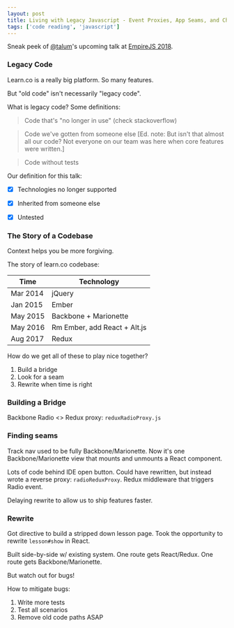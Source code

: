 ```yaml
---
layout: post
title: Living with Legacy Javascript - Event Proxies, App Seams, and Chunking Rewrites
tags: ['code reading', 'javascript']
---
```


Sneak peek of [@talum](https://github.com/talum)'s upcoming talk at [EmpireJS 2018](https://2018.empirejs.org/schedule.html).

### Legacy Code

Learn.co is a really big platform. So many features.

But "old code" isn't necessarily "legacy code".

What is legacy code? Some definitions:

> Code that's "no longer in use" (check stackoverflow)

> Code we've gotten from someone else [Ed. note: But isn't that almost all our code? Not everyone on our team was here when core features were written.]

> Code without tests

Our definition for this talk:

- [X] Technologies no longer supported
- [X] Inherited from someone else
- [X] Untested


### The Story of a Codebase

Context helps you be more forgiving.

The story of learn.co codebase:

| Time     | Technology                   |
|----------|------------------------------|
| Mar 2014 | jQuery                       |
| Jan 2015 | Ember                        |
| May 2015 | Backbone + Marionette        |
| May 2016 | Rm Ember, add React + Alt.js |
| Aug 2017 | Redux                        |

How do we get all of these to play nice together?

1. Build a bridge
2. Look for a seam
3. Rewrite when time is right


### Building a Bridge

Backbone Radio <> Redux proxy: `reduxRadioProxy.js`


### Finding seams

Track nav used to be fully Backbone/Marionette. Now it's one Backbone/Marionette view that mounts and unmounts a React component.

Lots of code behind IDE open button. Could have rewritten, but instead wrote a reverse proxy: `radioReduxProxy`. Redux middleware that triggers Radio event.

Delaying rewrite to allow us to ship features faster.


### Rewrite

Got directive to build a stripped down lesson page. Took the opportunity to rewrite `lesson#show` in React.

Built side-by-side w/ existing system. One route gets React/Redux. One route gets Backbone/Marionette.

But watch out for bugs!

How to mitigate bugs:

1. Write more tests
2. Test all scenarios
3. Remove old code paths ASAP

